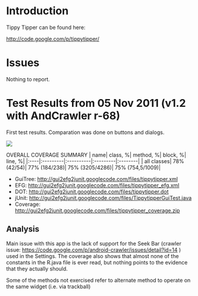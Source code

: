 # Introduction #

Tippy Tipper can be found here:

http://code.google.com/p/tippytipper/

# Issues #

Nothing to report.

# Test Results from 05 Nov 2011 (v1.2 with AndCrawler r-68) #

First test results. Comparation was done on buttons and dialogs.

[![](http://gui2efg2junit.googlecode.com/files/tippytipper.png)](http://code.google.com/p/gui2efg2junit/downloads/detail?name=tippytipper.png&can=2&q=)

OVERALL COVERAGE SUMMARY
| name| 	class, %| 	method, %| 	block, %| 	line, %|
|:----|:---------|:----------|:---------|:--------|
| all classes| 	78%  (42/54)| 	77%  (184/238)| 	75%  (3205/4286)| 	75%  (754,5/1009)|


  * GuiTree: http://gui2efg2junit.googlecode.com/files/tippytipper.xml
  * EFG: http://gui2efg2junit.googlecode.com/files/tippytipper_efg.xml
  * DOT: http://gui2efg2junit.googlecode.com/files/tippytipper.dot
  * jUnit: http://gui2efg2junit.googlecode.com/files/TippytipperGuiTest.java
  * Coverage: http://gui2efg2junit.googlecode.com/files/tippytipper_coverage.zip

## Analysis ##

Main issue with this app is the lack of support for the Seek Bar (crawler issue: https://code.google.com/p/android-crawler/issues/detail?id=14 ) used in the Settings. The coverage also shows that almost none of the constants in the R.java file is ever read, but nothing points to the evidence that they actually should.

Some of the methods not exercised refer to alternate method to operate on the same widget (i.e. via trackball)